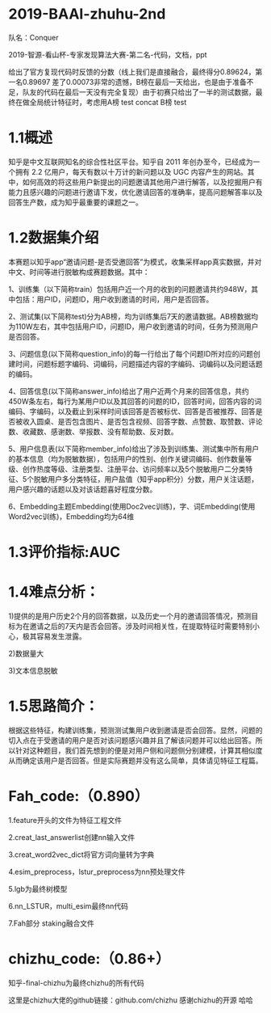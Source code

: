 # 2019-BAAI-zhuhu-2nd

队名：Conquer

2019-智源-看山杯-专家发现算法大赛-第二名-代码，文档，ppt

给出了官方复现代码时反馈的分数（线上我们是直接融合，最终得分0.89624，第一名0.89697 差了0.00073非常的遗憾，B榜在最后一天给出，也是由于准备不足，队友的代码在最后一天没有完全复现）由于初赛只给出了一半的测试数据，最终在做全局统计特征时，考虑用A榜 test concat B榜 test

# 1.1概述

知乎是中文互联网知名的综合性社区平台。知乎自 2011 年创办至今，已经成为一个拥有 2.2 亿用户，每天有数以十万计的新问题以及 UGC 内容产生的网站。其中，如何高效的将这些用户新提出的问题邀请其他用户进行解答，以及挖掘用户有能力且感兴趣的问题进行邀请下发，优化邀请回答的准确率，提高问题解答率以及回答生产数，成为知乎最重要的课题之一。

# 1.2数据集介绍

本赛题以知乎app“邀请问题-是否受邀回答”为模式，收集采样app真实数据，并对中文、时间等进行脱敏构成赛题数据。其中：

1、训练集（以下简称train）包括用户近一个月的收到的问题邀请共约948W，其中包括：用户ID，问题ID，用户收到邀请的时间，用户是否回答。

2、测试集(以下简称test)分为AB榜，均为训练集后7天的邀请数据。AB榜数据均为110W左右，其中包括用户ID，问题ID，用户收到邀请的时间，任务为预测用户是否回答。

3、问题信息(以下简称question_info)的每一行给出了每个问题ID所对应的问题创建时间，问题标题字编码、词编码，问题描述内容的字编码、词编码以及问题话题的编码。

4、回答信息(以下简称answer_info)给出了用户近两个月来的回答信息，共约450W条左右，每行为某用户ID以及其回答的问题的ID，回答时间，回答内容的词编码、字编码，以及截止到采样时间该回答是否被标优、回答是否被推荐、回答是否被收入圆桌、是否包含图片、是否包含视频、回答字数、点赞数、取赞数、评论数、收藏数、感谢数、举报数、没有帮助数、反对数。

5、用户信息表(以下简称member_info)给出了涉及到训练集、测试集中所有用户的基本信息（均为脱敏数据），包括用户的性别、创作关键词编码、创作数量等级、创作热度等级、注册类型、注册平台、访问频率以及5个脱敏用户二分类特征、5个脱敏用户多分类特征，用户盐值（知乎app积分）分数，用户关注话题，用户感兴趣的话题以及对该话题喜好程度分数。

6、Embedding主题Embedding(使用Doc2vec训练)，字、词Embedding(使用Word2vec训练)，Embedding均为64维

# 1.3评价指标:AUC

# 1.4难点分析：

1)提供的是用户历史2个月的回答数据，以及历史一个月的邀请回答情况，预测目标为在邀请之后的7天内是否会回答。涉及时间相关性，在提取特征时需要特别小心，极其容易发生泄露。

2)数据量大

3)文本信息脱敏

# 1.5思路简介：

根据这些特征，构建训练集，预测测试集用户收到邀请是否会回答。显然，问题的切入点在于受邀请的用户是否对该问题感兴趣并且了解该问题并可以给出回答。所以针对这种题目，我们首先想到的便是对用户侧和问题侧分别建模，计算其相似度从而确定该用户是否回答。但是实际赛题并没有这么简单，具体请见特征工程篇。

# Fah_code:（0.890）

1.feature开头的文件为特征工程文件

2.creat_last_answerlist创建nn输入文件

3.creat_word2vec_dict将官方词向量转为字典

4.esim_preprocess，lstur_preprocess为nn预处理文件

5.lgb为最终树模型

6.nn_LSTUR，multi_esim最终nn代码

7.Fah部分 staking融合文件

# chizhu_code:（0.86+）

知乎-final-chizhu为最终chizhu的所有代码 

这里是chizhu大佬的github链接：github.com/chizhu 感谢chizhu的开源 哈哈
